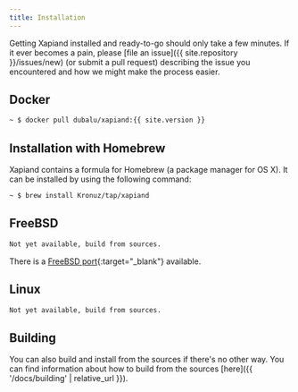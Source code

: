 ```yaml
---
title: Installation
---
```


Getting Xapiand installed and ready-to-go should only take a few minutes.
If it ever becomes a pain, please [file an issue]({{ site.repository }}/issues/new)
(or submit a pull request) describing the issue you encountered and how
we might make the process easier.


## Docker

```sh
~ $ docker pull dubalu/xapiand:{{ site.version }}
```

## Installation with Homebrew

Xapiand contains a formula for Homebrew (a package manager for OS X). It can
be installed by using the following command:

```sh
~ $ brew install Kronuz/tap/xapiand
```


## FreeBSD

```sh
Not yet available, build from sources.
```

There is a [FreeBSD port](https://github.com/Kronuz/Xapiand/blob/master/contrib/freebsd/xapiand.shar){:target="_blank"} available.


## Linux

```sh
Not yet available, build from sources.
```


## Building

You can also build and install from the sources if there's no other way. You can
find information about how to build from the sources [here]({{ '/docs/building' | relative_url }}).
